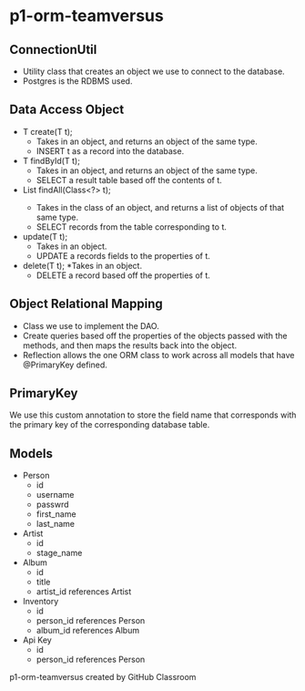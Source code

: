# p1-orm-teamversus
## ConnectionUtil
* Utility class that creates an object we use to connect to the database.
* Postgres is the RDBMS used.

## Data Access Object 
* T create(T t);
  * Takes in an object, and returns an object of the same type.
  * INSERT t as a record into the database.
* T findById(T t);
  * Takes in an object, and returns an object of the same type.
  * SELECT a result table based off the contents of t.
* List<T> findAll(Class<?> t);
  * Takes in the class of an object, and returns a list of objects of that same type.
  * SELECT records from the table corresponding to t.
* update(T t);
  * Takes in an object.
  * UPDATE a records fields to the properties of t.
* delete(T t);
  *Takes in an object.
  * DELETE a record based off the properties of t.

## Object Relational Mapping
* Class we use to implement the DAO.
* Create queries based off the properties of the objects passed with the methods, and then maps the results back into the object.
* Reflection allows the one ORM class to work across all models that have @PrimaryKey defined.

## PrimaryKey
We use this custom annotation to store the field name that corresponds with the primary key of the corresponding database table.

## Models
* Person
  * id
  * username
  * passwrd
  * first_name
  * last_name
* Artist
  * id
  * stage_name
* Album
  * id
  * title
  * artist_id references Artist
* Inventory
  * id
  * person_id references Person
  * album_id references Album
* Api Key
  * id
  * person_id references Person

p1-orm-teamversus created by GitHub Classroom
